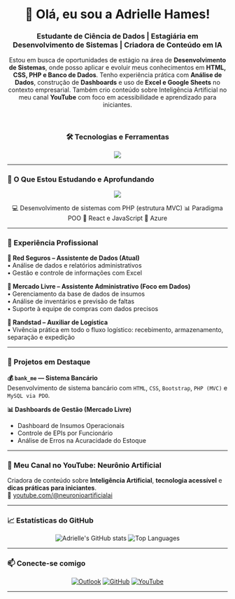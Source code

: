  <h1 align="center">👋 Olá, eu sou a Adrielle Hames!</h1>
<h3 align="center">Estudante de Ciência de Dados | Estagiária em Desenvolvimento de Sistemas | Criadora de Conteúdo em IA</h3>

<p align="center">
  Estou em busca de oportunidades de estágio na área de <strong>Desenvolvimento de Sistemas</strong>, onde posso aplicar e evoluir meus conhecimentos em <strong>HTML, CSS, PHP e Banco de Dados</strong>.  
  Tenho experiência prática com <strong>Análise de Dados</strong>, construção de <strong>Dashboards</strong> e uso de <strong>Excel e Google Sheets</strong> no contexto empresarial.  
  Também crio conteúdo sobre Inteligência Artificial no meu canal <strong>YouTube</strong> com foco em acessibilidade e aprendizado para iniciantes.
</p>
<br>

<h3 align="center">🛠️ Tecnologias e Ferramentas</h3>
<p align="center">
  <img src="https://skillicons.dev/icons?i=html,css,php,mysql,bootstrap,git,github,excel&perline=8" />
</p>

---

### 🚀 O Que Estou Estudando e Aprofundando

<p align="center">
  <img src="https://skillicons.dev/icons?i=js,react,azure " />
</p>

<p align="center">
  💻 Desenvolvimento de sistemas com PHP (estrutura MVC)  
  📊 Paradigma POO
  🔄 React e JavaScript
  🧠 Azure 
</p>

---

### 💼 Experiência Profissional

**🔹 Red Seguros – Assistente de Dados (Atual)**  
• Análise de dados e relatórios administrativos  
• Gestão e controle de informações com Excel  

**🔹 Mercado Livre – Assistente Administrativo (Foco em Dados)**  
• Gerenciamento da base de dados de insumos  
• Análise de inventários e previsão de faltas  
• Suporte à equipe de compras com dados precisos  

**🔹 Randstad – Auxiliar de Logística**  
• Vivência prática em todo o fluxo logístico: recebimento, armazenamento, separação e expedição  

---

### 📖 Projetos em Destaque

**💰 `bank_me` — Sistema Bancário**  
Desenvolvimento de sistema bancário com `HTML`, `CSS`, `Bootstrap`, `PHP (MVC)` e `MySQL via PDO`.

**📊 Dashboards de Gestão (Mercado Livre)**  
- Dashboard de Insumos Operacionais  
- Controle de EPIs por Funcionário  
- Análise de Erros na Acuracidade do Estoque  

---

### 🎥 Meu Canal no YouTube: Neurônio Artificial

Criadora de conteúdo sobre **Inteligência Artificial**, **tecnologia acessível** e **dicas práticas para iniciantes**.  
🔗 [youtube.com/@neuronioartificialai](https://youtube.com/@neuronioartificialai?si=Kp80z3lKCIIJ8glI)

---

### 📈 Estatísticas do GitHub

<p align="center">
  <img src="https://github-readme-stats.vercel.app/api?username=adriellehames&show_icons=true&theme=dracula&count_private=true" alt="Adrielle's GitHub stats" />
  <img src="https://github-readme-stats.vercel.app/api/top-langs/?username=adriellehames&layout=compact&theme=dracula" alt="Top Languages" />
</p>

---

### 📫 Conecte-se comigo

<p align="center">
  <a href="mailto:adriellehamesferreira@outlook.com"><img src="https://img.shields.io/badge/Outlook-0078D4?style=for-the-badge&logo=microsoftoutlook&logoColor=white" alt="Outlook"></a>
  <a href="https://github.com/adriellehames"><img src="https://img.shields.io/badge/GitHub-181717?style=for-the-badge&logo=github&logoColor=white" alt="GitHub"></a>
  <a href="https://youtube.com/@neuronioartificialai"><img src="https://img.shields.io/badge/YouTube-FF0000?style=for-the-badge&logo=youtube&logoColor=white" alt="YouTube"></a>
</p>

---
